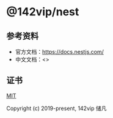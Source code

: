 # @142vip/nest

## 参考资料

- 官方文档：<https://docs.nestjs.com/>
- 中文文档：<>

## 证书

[MIT](https://opensource.org/license/MIT)

Copyright (c) 2019-present, 142vip 储凡
